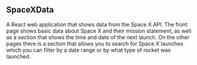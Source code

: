 ## SpaceXData

A React web application that shows data from the Space X API. The front page shows basic data about Space X and their mission statement, as well as a section that shows the time and date of the next launch. On the other pages there is a section that allows you to search for Space X launches which you can filter by a date range or by what type of rocket was launched.
